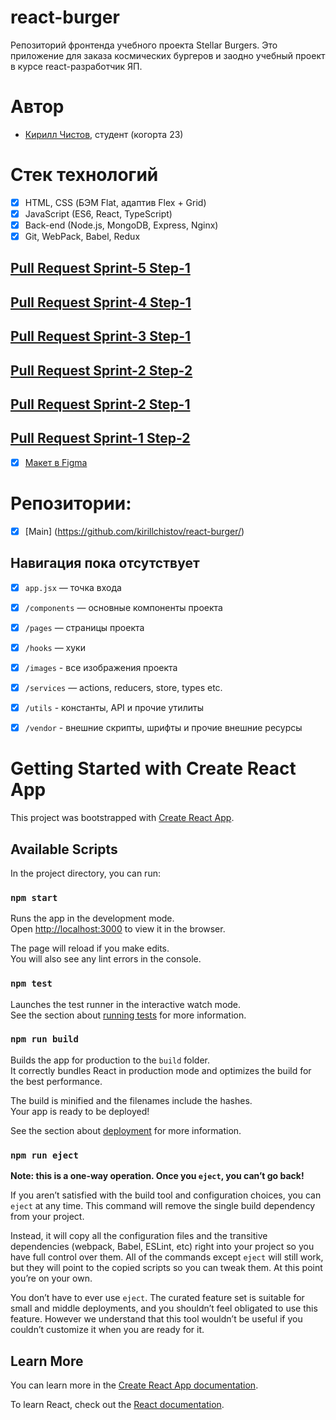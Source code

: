 # react-burger
Репозиторий фронтенда учебного проекта Stellar Burgers. Это приложение для заказа космических бургеров и заодно учебный проект в курсе react-разработчик ЯП.

# Автор
* [Кирилл Чистов](https://github.com/kirillchistov), студент (когорта 23)

# Стек технологий
* [x] HTML, CSS (БЭМ Flat, адаптив Flex + Grid)
* [x] JavaScript (ES6, React, TypeScript)
* [x] Back-end (Node.js, MongoDB, Express, Nginx)
* [x] Git, WebPack, Babel, Redux

## [Pull Request Sprint-5 Step-1](https://github.com/kirillchistov/react-burger/pull/)
## [Pull Request Sprint-4 Step-1](https://github.com/kirillchistov/react-burger/pull/63)
## [Pull Request Sprint-3 Step-1](https://github.com/kirillchistov/react-burger/pull/51)
## [Pull Request Sprint-2 Step-2](https://github.com/kirillchistov/react-burger/pull/32)
## [Pull Request Sprint-2 Step-1](https://github.com/kirillchistov/react-burger/pull/22)
## [Pull Request Sprint-1 Step-2](https://github.com/kirillchistov/react-burger/pull/14)

* [x] [Макет в Figma](общий)
# Репозитории:
* [x] [Main] (https://github.com/kirillchistov/react-burger/)

## Навигация пока отсутствует
* [x] `app.jsx` — точка входа
* [x] `/components` — основные компоненты проекта
* [x] `/pages` — страницы проекта
* [x] `/hooks` —  хуки 
* [x] `/images` - все изображения проекта
* [x] `/services` — actions, reducers, store, types etc. 
* [x] `/utils` - константы, API и прочие утилиты
* [x] `/vendor` - внешние скрипты, шрифты и прочие внешние ресурсы




# Getting Started with Create React App

This project was bootstrapped with [Create React App](https://github.com/facebook/create-react-app).

## Available Scripts

In the project directory, you can run:

### `npm start`

Runs the app in the development mode.\
Open [http://localhost:3000](http://localhost:3000) to view it in the browser.

The page will reload if you make edits.\
You will also see any lint errors in the console.

### `npm test`

Launches the test runner in the interactive watch mode.\
See the section about [running tests](https://facebook.github.io/create-react-app/docs/running-tests) for more information.

### `npm run build`

Builds the app for production to the `build` folder.\
It correctly bundles React in production mode and optimizes the build for the best performance.

The build is minified and the filenames include the hashes.\
Your app is ready to be deployed!

See the section about [deployment](https://facebook.github.io/create-react-app/docs/deployment) for more information.

### `npm run eject`

**Note: this is a one-way operation. Once you `eject`, you can’t go back!**

If you aren’t satisfied with the build tool and configuration choices, you can `eject` at any time. This command will remove the single build dependency from your project.

Instead, it will copy all the configuration files and the transitive dependencies (webpack, Babel, ESLint, etc) right into your project so you have full control over them. All of the commands except `eject` will still work, but they will point to the copied scripts so you can tweak them. At this point you’re on your own.

You don’t have to ever use `eject`. The curated feature set is suitable for small and middle deployments, and you shouldn’t feel obligated to use this feature. However we understand that this tool wouldn’t be useful if you couldn’t customize it when you are ready for it.

## Learn More

You can learn more in the [Create React App documentation](https://facebook.github.io/create-react-app/docs/getting-started).

To learn React, check out the [React documentation](https://reactjs.org/).
